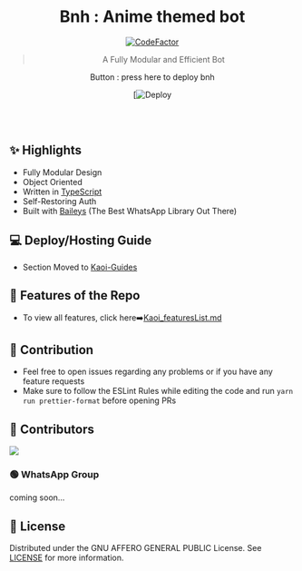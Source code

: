 <div align="center">
<a href="https://uploader.hardianto.xyz/uploads/recfile-1633897234298.jpg"<img src="https://uploader.hardianto.xyz/uploads/recfile-1633897234298.jpg" alt="Bnh bot" border="0"></a>

# **Bnh : Anime themed bot**

[![CodeFactor](https://www.codefactor.io/repository/github/prajjwaldatir/kaoi/badge)](https://www.codefactor.io/repository/github/prajjwaldatir/kaoi)


> A Fully Modular and Efficient Bot <br>


Button : press here to deploy bnh

[![Deploy](https://heroku.com/deploy?template=https://github.com/cyberkingcr7/bnh/blob/main)



</div><br/>
<br/>

## ✨ Highlights

-   Fully Modular Design
-   Object Oriented
-   Written in [TypeScript](https://www.typescriptlang.org/)
-   Self-Restoring Auth
-   Built with [Baileys](https://github.com/adiwajshing/baileys) (The Best
    WhatsApp Library Out There)

## 💻 Deploy/Hosting Guide

-   Section Moved to [Kaoi-Guides](https://github.com/Hiroto77/Kaoi-Guides)

## 🍥 Features of the Repo

-   To view all features, click
    here➡️[Kaoi_featuresList.md](https://github.com/PrajjwalDatir/Kaoi/blob/main/Features.md)

## 💪 Contribution

-   Feel free to open issues regarding any problems or if you have any feature
    requests
-   Make sure to follow the ESLint Rules while editing the code and run
    `yarn run prettier-format` before opening PRs

## 🤝 Contributors

<a href="https://github.com/PrajjwalDatir/Kaoi/graphs/contributors">
  <img src="https://contrib.rocks/image?repo=PrajjwalDatir/Kaoi" />
</a>

### 🟢 WhatsApp Group

 coming soon...

## 📄 License

Distributed under the GNU AFFERO GENERAL PUBLIC License. See [LICENSE](/LICENSE)
for more information.
